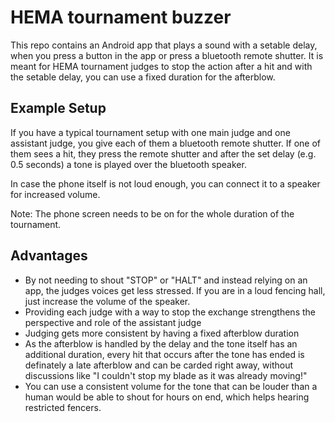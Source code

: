 # HEMA tournament buzzer
This repo contains an Android app that plays a sound with a setable delay, when you press a button in the app or press a bluetooth remote shutter.
It is meant for HEMA tournament judges to stop the action after a hit and with the setable delay, you can use a fixed duration for the afterblow.

## Example Setup
If you have a typical tournament setup with one main judge and one assistant judge, you give each of them a bluetooth remote shutter.
If one of them sees a hit, they press the remote shutter and after the set delay (e.g. 0.5 seconds) a tone is played over the bluetooth speaker.

In case the phone itself is not loud enough, you can connect it to a speaker for increased volume.

Note: The phone screen needs to be on for the whole duration of the tournament.

## Advantages
- By not needing to shout "STOP" or "HALT" and instead relying on an app, the judges voices get less stressed. If you are in a loud fencing hall, just increase the volume of the speaker.
- Providing each judge with a way to stop the exchange strengthens the perspective and role of the assistant judge
- Judging gets more consistent by having a fixed afterblow duration
- As the afterblow is handled by the delay and the tone itself has an additional duration, every hit that occurs after the tone has ended is definately a late afterblow and can be carded right away, without discussions like "I couldn't stop my blade as it was already moving!"
- You can use a consistent volume for the tone that can be louder than a human would be able to shout for hours on end, which helps hearing restricted fencers.
